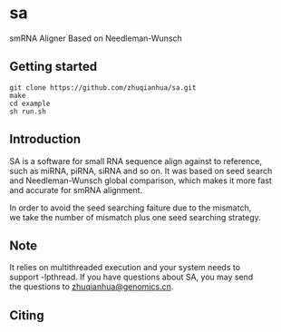 # sa
smRNA Aligner Based on Needleman-Wunsch

## Getting started  
	git clone https://github.com/zhuqianhua/sa.git  
	make  
	cd example  
	sh run.sh  
  
## Introduction  
SA is a software for small RNA sequence align against to reference,   
such as miRNA, piRNA, siRNA and so on. It was based on seed search   
and Needleman-Wunsch global comparison, which makes it more fast   
and accurate for smRNA alignment.   

In order to avoid the seed searching faiture due to the mismatch,   
we take the number of mismatch plus one seed searching strategy.  

## Note
It relies on multithreaded execution and your system needs to   
support -lpthread. If you have questions about SA, you may send  
the questions to zhuqianhua@genomics.cn.  

## Citing

